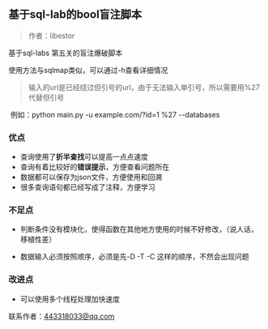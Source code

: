 ## 基于sql-lab的bool盲注脚本

> 作者：libestor

基于sql-labs 第五关的盲注爆破脚本

使用方法与sqlmap类似，可以通过-h查看详细情况

> 输入的url是已经绕过但引号的url，由于无法输入单引号，所以需要用%27代替但引号

​	例如：python main.py -u example.com/?id=1 %27  --databases

### 优点

* 查询使用了**折半查找**可以提高一点点速度
* 查询有着比较好的**错误提示**，方便查看问题所在
* 数据都可以保存为json文件，方便使用和回溯
* 很多查询语句都已经写成了注释，方便学习

### 不足点

* 判断条件没有模块化，使得函数在其他地方使用的时候不好修改，（说人话，移植性差）

* 数据输入必须按照顺序，必须是先-D  <database>  -T <tables>   -C   <column> 这样的顺序，不然会出现问题

### 改进点

* 可以使用多个线程处理加快速度

联系作者：443318033@qq.com

